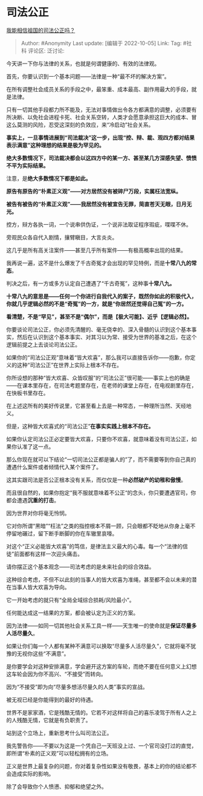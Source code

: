 # 司法公正
[我能相信祖国的司法公正吗？](https://www.zhihu.com/question/336698882/answer/2701665552)

> Author: #Anonymity
> Last update: [编辑于 2022-10-05]
> Link:
> Tag: #社科
> 评论区:
> 泛讨论:

今天讲一下你与法律的关系，也就是何谓健康的、有效的法律观。

首先，你要认识到一个基本问题——法律是一种“最不坏的解决方案”。

在所有调整社会成员关系的手段之中，最笨重、成本最高、副作用最大的手段，就是法律。

只有一切其他手段都力所不能及，无法对事情做出令各方都满意的调整，必须要有所决断、以免社会进程卡死、社会关系空转，人类才会愿意承担这巨大的成本、冒这么莫测的风险，忍受这深刻的负效应，来“冷启动”社会关系。

**事实上，一旦事情进展到“司法裁决”这一步，出现“控、辩、裁、观四方都对结果表示满意”这种理想的结果是极为罕见的。**

**绝大多数情况下，司法裁决都会以这四方中的某一方、甚至某几方深感失望、愤愤不平为实际结果。**

注意，是**绝大多数情况下都是如此。**

**原告有原告的“朴素正义观”——对方居然没有被碎尸万段，实属枉法宽纵。**

**被告有被告的“朴素正义观”——我居然没有被宣告无罪，简直苍天无眼，日月无光。**

控方，辩方各执一词，一个说串供伪证，一个说非法取证程序瑕疵，喋喋不休。

旁观民众各自代入剧情，攘臂瞋目，大言炎炎。

这几乎是所有高关注案件——甚至几乎所有案件——有极高概率出现的结果。

我再说一遍，这不是什么爆发了千古奇冤才会出现的罕见特例，而是**十常八九的常态**。

判决之后，有一方或多方认定自己遭遇了“千古奇冤”，这种事**十常八九。**

**十常八九的意思是——任何一个你进行自我代入的案子，既然你如此的积极代入，你就几乎逻辑必然的不是“奇冤”的一方，就是“你居然还觉得自己冤”的一方。**

**看清楚，不是“罕见”，甚至不是“偶尔”，而是【极大可能】、近乎【逻辑必然】。**

你要谈论司法公正，你必须先清醒的、毫无侥幸的、深入骨髓的认识到这个基本事实，然后在认识到这个基本事实、对其习以为常、接受为世界的基准之后，在这个逻辑前提之上去谈论司法公正。

如果你的“司法公正观”意味着“皆大欢喜”，那么我可以直接告诉你——抱歉，你定义的这种“司法公正”在世界上实际上根本不存在。

你所设想的那种“皆大欢喜、众皆叹服”的“司法公正”很可能——事实上也的确是——在课本里存在，在司法考题里存在，在老师的课堂上存在，在电视剧里存在，在快板书里存在。

在上述这所有的美好传说里，它甚至看上去是一种常态，一种理所当然、天经地义。

但是，这种皆大欢喜式的“司法公正”**在事实实践上根本不存在。**

如果你认定司法公正必定要皆大欢喜，只要你不欢喜，就意味着没有司法公正，如果你认准了这一点。

那么你现在就可以下结论“一切司法公正都是骗人的”了，而不需要等到你自己真的遭遇什么案件或者倾情代入某个案件了。

这其实跟司法是否公正根本没有关系，而仅仅是一种**必然破产的幼稚和傲慢**。

而且很自然的，如果你抱定“我不服就意味着不公正“的念头，你只要遭遇官司，你都会遭遇**沉重的打击**。

因为世界对你将毫无怜悯。

它对你所谓“黑暗”“枉法”之类的指控根本不屑一顾，只会眼都不眨地从你身上毫不停留地碾过，留下断手断脚的你在车辙里哀嚎。

对这个“正义必能皆大欢喜”的笃信，是律法主义最大的心毒。每一个“法律的信徒”前面都有这样一次迎头痛击。

请你摆正这个基本观念——司法考虑的是未来社会的综合效益。

这种综合考虑，不但不以此刻的当事人的皆大欢喜为准绳，甚至都不会以未来的潜在当事人皆大欢喜为导向。

它一开始考虑的就只有“全局全域综合损耗/风险最小”。

任何能达成这一结果的方案，都会被认定为正义的方案。

因为法律——如同一切其他社会关系工具一样——天生唯一的使命就是**保证尽量多人活尽量久**。

如果让你们每一个人都有某种不满意可以换取“尽量多人活尽量久”，它就将毫不犹豫的无视你这些“不满意”。

是你要学会对这种安排满意，学会避开这方案的车轮，而绝不要在任何意义上幻想这车轮会因为你不高兴、“不接受”而转向。

因为“不接受”即为向“尽量多想活尽量久的人类”事实的宣战。

被无视已经是你能得到的最好的待遇。

世界不是家家酒，它是残酷无情的。它若不对这样将自己的喜乐凌驾于所有人之上的人残酷无情，它就是有负职责了。

站到这个立场上，重新思考什么叫司法公正。

我先警告你——不要以为这是一个凭自己一天班没上过、一个官司没打过的直觉，即所谓“朴素的正义观”可以轻松拥有的立场。

正义是世界上最复杂的问题，你对着复杂性如果没有敬畏，基本上的你的结论都不会造成实际的影响。

除了会导致你个人愤懑、抑郁和绝望之外。
